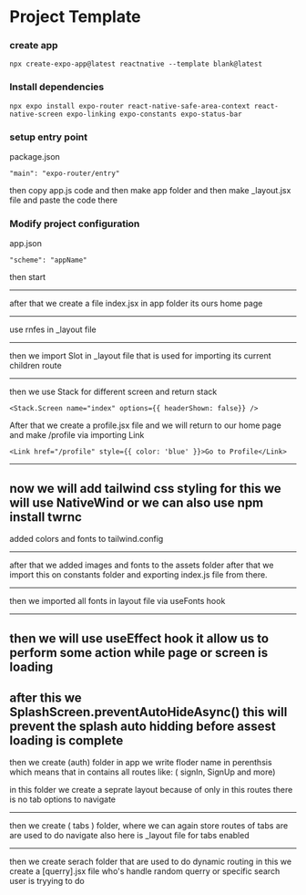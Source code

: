 # Project Template 

### create app
```
npx create-expo-app@latest reactnative --template blank@latest
```

### Install dependencies
```
npx expo install expo-router react-native-safe-area-context react-native-screen expo-linking expo-constants expo-status-bar
```

### setup entry point
package.json
```
"main": "expo-router/entry"
```

then copy app.js code and then make app folder and then make _layout.jsx file 
and paste the code there

### Modify project configuration
app.json
```
"scheme": "appName"
```

then start 

--- 
after that we create a file index.jsx in app folder its ours home page

---
use rnfes in _layout file

---
 then we import Slot in _layout file that is used for importing its current children route  

--- 
then we use Stack for different screen and return stack 
```
<Stack.Screen name="index" options={{ headerShown: false}} />
```

After that we create a profile.jsx file 
and we will return to our home page and make /profile via importing Link
```
<Link href="/profile" style={{ color: 'blue' }}>Go to Profile</Link>
```

---
now we will add tailwind css styling for this we will use NativeWind 
or we can also use npm install twrnc
---

added colors and fonts to tailwind.config

--- 
after that we added images and fonts to the assets folder after that we import this on constants folder and exporting index.js file from there.

--- 
then we imported all fonts in layout file via useFonts hook

---
then we will use useEffect hook it allow us to perform some action while page or screen is loading
---
after this we SplashScreen.preventAutoHideAsync()
this will prevent the splash auto hidding before assest loading is complete
---



then we create (auth) folder in app
we write floder name in perenthsis which means that in contains all routes 
like: ( signIn, SignUp and more)

in this folder we create a seprate layout because of only in this routes there is no tab options to navigate

---
then we create ( tabs ) folder, where we can again store routes of tabs are are used to do navigate also here is _layout file for tabs enabled

---
 then we create serach folder that are used to do dynamic routing
 in this we create a [querry].jsx file 
 who's handle random querry or specific search user is tryying to do
